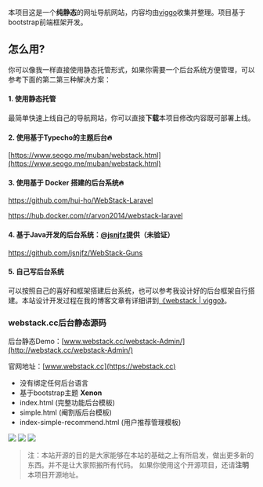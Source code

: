 本项目这是一个**纯静态**的网址导航网站，内容均由[viggo](http://viggoz.com)收集并整理。项目基于bootstrap前端框架开发。

怎么用?
---
你可以像我一样直接使用静态托管形式，如果你需要一个后台系统方便管理，可以参考下面的第二第三种解决方案：
#### 1. 使用静态托管
最简单快速上线自己的导航网站，你可以直接**下载**本项目修改内容既可部署上线。

#### 2. 使用基于Typecho的主题后台🔥
[https://www.seogo.me/muban/webstack.html](https://www.seogo.me/muban/webstack.html)

#### 3. 使用基于 Docker 搭建的后台系统🔥
https://github.com/hui-ho/WebStack-Laravel

https://hub.docker.com/r/arvon2014/webstack-laravel

#### 4. 基于Java开发的后台系统：[@jsnjfz](https://github.com/jsnjfz)提供（未验证）
https://github.com/jsnjfz/WebStack-Guns

#### 5. 自己写后台系统
可以按照自己的喜好和框架搭建后台系统，也可以参考我设计好的后台框架自行搭建。本站设计开发过程在我的博客文章有详细讲到[《webstack \| viggo》](http://blog.viggoz.com/2018/01/03/2018-01-03-webstack/)。

### webstack.cc后台静态源码

后台静态Demo：[www.webstack.cc/webstack-Admin/](http://webstack.cc/webstack-Admin/)

官网地址：[www.webstack.cc](https://webstack.cc)

- 没有绑定任何后台语言
- 基于bootstrap主题 **Xenon**
- index.html (完整功能后台模板)
- simple.html (阉割版后台模板)
- index-simple-recommend.html (用户推荐管理模板)

![](http://7xnb6x.com1.z0.glb.clouddn.com/webstack-06-production2.png)
![](http://7xnb6x.com1.z0.glb.clouddn.com/webstack-08-design2.png)
![](http://7xnb6x.com1.z0.glb.clouddn.com/webstack-09-design3.png)
> 注：本站开源的目的是大家能够在本站的基础之上有所启发，做出更多新的东西。并不是让大家照搬所有代码。
> 如果你使用这个开源项目，还请**注明**本项目开源地址。


